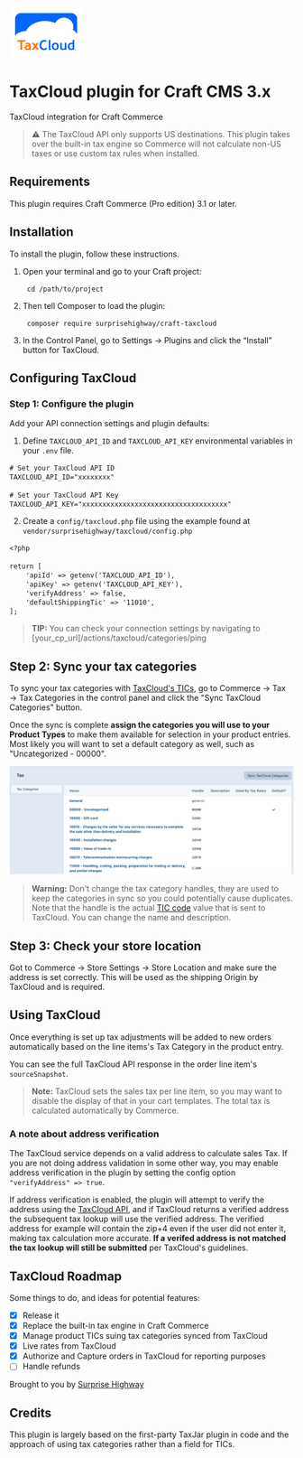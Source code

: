 <img src="resources/img/plugin-logo.png" width="130" height="90" alt="TaxCloud logo">

# TaxCloud plugin for Craft CMS 3.x

TaxCloud integration for Craft Commerce

> :warning: The TaxCloud API only supports US destinations. This plugin takes over the built-in tax engine so Commerce will not calculate non-US taxes or use custom tax rules when installed.

## Requirements

This plugin requires Craft Commerce (Pro edition) 3.1 or later.

## Installation

To install the plugin, follow these instructions.

1. Open your terminal and go to your Craft project:

        cd /path/to/project

2. Then tell Composer to load the plugin:

        composer require surprisehighway/craft-taxcloud

3. In the Control Panel, go to Settings → Plugins and click the “Install” button for TaxCloud.


## Configuring TaxCloud

### Step 1: Configure the plugin

Add your API connection settings and plugin defaults:

1. Define `TAXCLOUD_API_ID` and `TAXCLOUD_API_KEY` environmental variables in your `.env` file.

```
# Set your TaxCloud API ID
TAXCLOUD_API_ID="xxxxxxxx"

# Set your TaxCloud API Key
TAXCLOUD_API_KEY="xxxxxxxxxxxxxxxxxxxxxxxxxxxxxxxxxxxx"

```

2. Create a `config/taxcloud.php` file using the example found at `vendor/surprisehighway/taxcloud/config.php`

```
<?php

return [
	'apiId' => getenv('TAXCLOUD_API_ID'),
	'apiKey' => getenv('TAXCLOUD_API_KEY'),
	'verifyAddress' => false,
	'defaultShippingTic' => '11010',
];
```

> **TIP:** You can check your connection settings by navigating to [your_cp_url]/actions/taxcloud/categories/ping

## Step 2: Sync your tax categories

To sync your tax categories with [TaxCloud's TICs](https://taxcloud.com/TIC), go to Commerce → Tax → Tax Categories in the control panel and click the "Sync TaxCloud Categories" button.

Once the sync is complete **assign the categories you will use to your Product Types** to make them available for selection in your product entries. Most likely you will want to set a default category as well, such as "Uncategorized - 00000".

![Screenshot](resources/img/tax-categories.png)

> **Warning:** Don't change the tax category handles, they are used to keep the categories in sync so you could potentially cause duplicates. Note that the handle is the actual [TIC code](https://taxcloud.com/TIC) value that is sent to TaxCloud. You can change the name and description. 

## Step 3: Check your store location

Got to Commerce → Store Settings → Store Location and make sure the address is set correctly. This will be used as the shipping Origin by TaxCloud and is required.


## Using TaxCloud

Once everything is set up tax adjustments will be added to new orders automatically based on the line items's Tax Category in the product entry.

You can see the full TaxCloud API response in the order line item's `sourceSnapshot`.

> **Note:** TaxCloud sets the sales tax per line item, so you may want to disable the display of that in your cart templates. The total tax is calculated automatically by Commerce.

### A note about address verification

The TaxCloud service depends on a valid address to calculate sales Tax. If you are not doing address validation in some other way, you may enable address verification in the plugin by setting the config option `"verifyAddress" => true`.

If address verification is enabled, the plugin will attempt to verify the address using the [TaxCloud API](https://dev.taxcloud.com/taxcloud/guides/2%20Verify%20an%20Address), and if TaxCloud returns a verified address the subsequent tax lookup will use the verified address. The verified address for example will contain the zip+4 even if the user did not enter it, making tax calculation more accurate. **If a verifed address is not matched the tax lookup will still be submitted** per TaxCloud's guidelines.

## TaxCloud Roadmap

Some things to do, and ideas for potential features:

- [x] Release it
- [x] Replace the built-in tax engine in Craft Commerce
- [x] Manage product TICs suing tax categories synced from TaxCloud
- [x] Live rates from TaxCloud
- [x] Authorize and Capture orders in TaxCloud for reporting purposes
- [ ] Handle refunds

Brought to you by [Surprise Highway](https://surprisehighway.com)

## Credits

This plugin is largely based on the first-party TaxJar plugin in code and the approach of using tax categories rather than a field for TICs.
